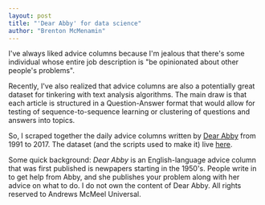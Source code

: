 ```yaml
---
layout: post
title: "'Dear Abby' for data science"
author: "Brenton McMenamin"
---
```


I've always liked advice columns because I'm jealous that there's some individual whose entire job description is "be opinionated about other people's problems".

Recently, I've also realized that advice columns are also a potentially great dataset for tinkering with text analysis algorithms. The main draw is that each article is structured in a Question-Answer format that would allow for testing of sequence-to-sequence learning or clustering of questions and answers into topics.

So, I scraped together the daily advice columns written by [Dear Abby](https://en.wikipedia.org/wiki/Dear_Abby) from 1991 to 2017. The dataset (and the scripts used to make it) live [here](https://github.com/bmcmenamin/word2vec_advice/tree/master/scrape_scripts).

Some quick background: _Dear Abby_ is an English-language advice column that was first published is newpapers starting in the 1950's. People write in to get help from Abby, and she publishes your problem along with her advice on what to do. I do not own the content of Dear Abby. All rights reserved to Andrews McMeel Universal.